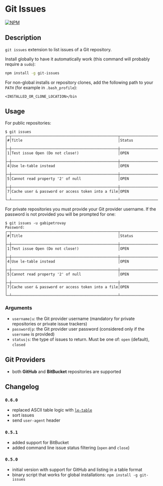 # Git Issues
[![NPM](https://nodei.co/npm/git-issues.png)](https://nodei.co/npm/git-issues/)

## Description
`git issues` extension to list issues of a Git repository.

Install globally to have it automatically work (this command will probably require a `sudo`):

```bash
npm install -g git-issues
```

For non-global installs or repository clones, add the following path to your `PATH` (for example in `.bash_profile`):

```
<INSTALLED_OR_CLONE_LOCATION>/bin
```

## Usage
For public repositories:

```
$ git issues
┌─┬─────────────────────────────────────────────────┬─────────────────────────────────────────────────┐
│#│Title                                            │Status                                           │
├─┼─────────────────────────────────────────────────┼─────────────────────────────────────────────────┤
│1│Test issue Open (Do not close!)                  │OPEN                                             │
├─┼─────────────────────────────────────────────────┼─────────────────────────────────────────────────┤
│4│Use le-table instead                             │OPEN                                             │
├─┼─────────────────────────────────────────────────┼─────────────────────────────────────────────────┤
│5│Cannot read property '2' of null                 │OPEN                                             │
├─┼─────────────────────────────────────────────────┼─────────────────────────────────────────────────┤
│7│Cache user & password or access token into a file│OPEN                                             │
└─┴─────────────────────────────────────────────────┴─────────────────────────────────────────────────┘
```

For private repositories you must provide your Git provider username. If the password is not provided you will be prompted for one:

```
$ git issues -u gabipetrovay
Password:
┌─┬─────────────────────────────────────────────────┬─────────────────────────────────────────────────┐
│#│Title                                            │Status                                           │
├─┼─────────────────────────────────────────────────┼─────────────────────────────────────────────────┤
│1│Test issue Open (Do not close!)                  │OPEN                                             │
├─┼─────────────────────────────────────────────────┼─────────────────────────────────────────────────┤
│4│Use le-table instead                             │OPEN                                             │
├─┼─────────────────────────────────────────────────┼─────────────────────────────────────────────────┤
│5│Cannot read property '2' of null                 │OPEN                                             │
├─┼─────────────────────────────────────────────────┼─────────────────────────────────────────────────┤
│7│Cache user & password or access token into a file│OPEN                                             │
└─┴─────────────────────────────────────────────────┴─────────────────────────────────────────────────┘
```

### Arguments
 - `username|u`: the Git provider username (mandatory for private repositories or private issue trackers)
 - `password|p`: the Git provider user password (considered only if the `username` is provided)
 - `status|s`: the type of issues to return. Must be one of: `open` (default), `closed`

## Git Providers
 - both **GitHub** and **BitBucket** repositories are supported

## Changelog
### `0.6.0`
 - replaced ASCII table logic with [`le-table`](https://github.com/IonicaBizau/node-le-table)
 - sort issues
 - send `user-agent` header

### `0.5.1`
 - added support for BitBucket
 - added command line issue status filtering (`open` and `close`)

### `0.5.0`
 - initial version with support for GitHub and listing in a table format
 - binary script that works for global installations: `npm install -g git-issues`
